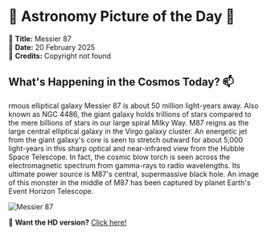 # 🌌 **Astronomy Picture of the Day** 🌌

🔭 **Title:** Messier 87  
📅 **Date:** 20 February 2025  
📸 **Credits:** Copyright not found  

## **What's Happening in the Cosmos Today?** 📫

rmous elliptical galaxy Messier 87 is about 50 million light-years away. Also known as NGC 4486, the giant galaxy holds trillions of stars compared to the mere billions of stars in our large spiral Milky Way. M87 reigns as the large central elliptical galaxy in the Virgo galaxy cluster. An energetic jet from the giant galaxy's core is seen to stretch outward for about 5,000 light-years in this sharp optical and near-infrared view from the Hubble Space Telescope. In fact, the cosmic blow torch is seen across the electromagnetic spectrum from gamma-rays to radio wavelengths. Its ultimate power source is M87's central, supermassive black hole. An image of this monster in the middle of M87 has been captured by planet Earth's Event Horizon Telescope.


![Messier 87](https://apod.nasa.gov/apod/image/2502/m87-full_1024.jpg)

🌠 **Want the HD version?** [Click here!](https://apod.nasa.gov/apod/image/2502/m87-full.jpg)
